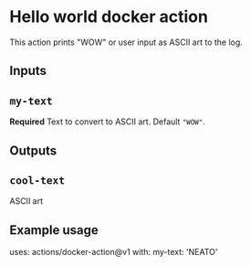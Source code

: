 # Hello world docker action

This action prints "WOW" or user input as ASCII art to the log.

## Inputs

## `my-text`

**Required** Text to convert to ASCII art. Default `"WOW"`.

## Outputs

## `cool-text`

ASCII art

## Example usage

uses: actions/docker-action@v1
with:
  my-text: 'NEATO'